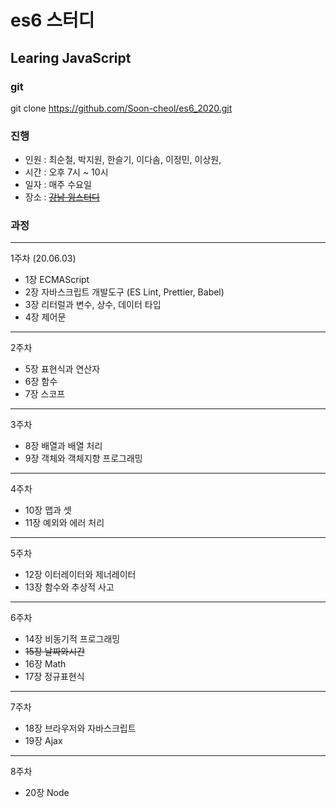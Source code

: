# es6 스터디

## Learing JavaScript

### git

git clone https://github.com/Soon-cheol/es6_2020.git

### 진행

- 인원 : 최순철, 박지원, 한슬기, 이다솜, 이정민, 이상원, 
- 시간 : 오후 7시 ~ 10시
- 일자 : 매주 수요일
- 장소 : ~~<a href="https://spacecloud.kr/space/3476" target="_blank">강남 윙스터디</a>~~

### 과정

---

1주차 (20.06.03)

- 1장 ECMAScript
- 2장 자바스크립트 개발도구 (ES Lint, Prettier, Babel)
- 3장 리터럴과 변수, 상수, 데이터 타입
- 4장 제어문

---

2주차 

- 5장 표현식과 연산자
- 6장 함수
- 7장 스코프

---

3주차 

- 8장 배열과 배열 처리
- 9장 객체와 객체지향 프로그래밍 

---

4주차 

- 10장 맵과 셋
- 11장 예외와 에러 처리

---

5주차

- 12장 이터레이터와 제너레이터
- 13장 함수와 추상적 사고

---

6주차

- 14장 비동기적 프로그래밍
- ~~15장 날짜와시간~~
- 16장 Math
- 17장 정규표현식

---

7주차

- 18장 브라우저와 자바스크립트
- 19장 Ajax

---

8주차

- 20장 Node
